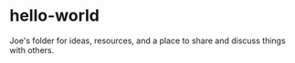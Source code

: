 # hello-world
Joe's folder for  ideas, resources, and a place to share and discuss things with others.
